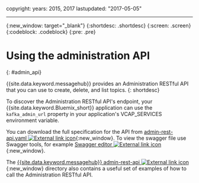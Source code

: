 copyright:
  years: 2015, 2017
lastupdated: "2017-05-05"

---

{:new_window: target="_blank"}
{:shortdesc: .shortdesc}
{:screen: .screen}
{:codeblock: .codeblock}
{:pre: .pre}

# Using the administration API
{: #admin_api}

{{site.data.keyword.messagehub}} provides an Administration RESTful API that you can use to create, delete, and list topics.
{: shortdesc}

<!-- begin STAGING ONLY -->
To discover the Administration RESTful API's endpoint, your {{site.data.keyword.Bluemix_short}} application can use the `kafka_admin_url` property in your application's VCAP_SERVICES environment variable.
<!-- end STAGING ONLY -->

You can download the full specification for the API from [admin-rest-api.yaml ![External link icon](../icons/launch-glyph.svg "External link icon")](https://github.com/ibm-messaging/message-hub-docs/blob/master/admin-rest-api/admin-rest-api.yaml){:new_window}.
To view the swagger file use Swagger tools, for example [Swagger editor ![External link icon](../icons/launch-glyph.svg "External link icon")](http://editor.swagger.io/#/){:new_window}.

The [{{site.data.keyword.messagehub}} admin-rest-api ![External link icon](../icons/launch-glyph.svg "External link icon")](https://github.com/ibm-messaging/message-hub-docs/tree/master/admin-rest-api){:new_window} directory also contains a useful set of examples of how to call the Administration RESTful API.


